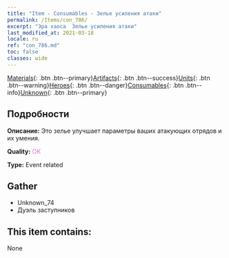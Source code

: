```yaml
---
title: "Item - Consumables - Зелье усиления атаки"
permalink: /Items/con_786/
excerpt: "Эра хаоса  Зелье усиления атаки"
last_modified_at: 2021-03-18
locale: ru
ref: "con_786.md"
toc: false
classes: wide
---
```

 [Materials](/ru/Items/){: .btn .btn--primary}[Artifacts](/ru/Items/Artifacts/){: .btn .btn--success}[Units](/ru/Items/Units/){: .btn .btn--warning}[Heroes](/ru/Items/Heroes/){: .btn .btn--danger}[Consumables](/ru/Items/Consumables/){: .btn .btn--info}[Unknown](/ru/Items/Unknown/){: .btn .btn--primary}

## Подробности
 **Описание:** Это зелье улучшает параметры ваших атакующих отрядов и их умения.

 **Quality:** <span style="color: #DA70D6">OK</span>

 **Type:** Event related

## Gather

*    Unknown_74 
*    Дуэль заступников 

## This item contains:

  None


